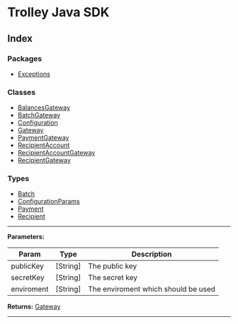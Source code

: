 
# Trolley Java SDK

## Index

### Packages

* [Exceptions](packages/exceptions.md)

### Classes

* [BalancesGateway](classes/balancesgateway.md)
* [BatchGateway](classes/batchgateway.md)
* [Configuration](classes/configuration.md)
* [Gateway](classes/gateway.md)
* [PaymentGateway](classes/paymentgateway.md)
* [RecipientAccount](classes/recipientaccount.md)
* [RecipientAccountGateway](classes/recipientaccountgateway.md)
* [RecipientGateway](classes/recipientgateway.md)

### Types

* [Batch](types/batch.md)
* [ConfigurationParams](types/configurationparams.md)
* [Payment](types/payment.md)
* [Recipient](types/recipient.md)

---

**Parameters:**

| Param | Type | Description |
| ------ | ------ | ------ |
| publicKey | [String]   |  The public key |
| secretKey | [String]   |  The secret key |
| enviroment | [String]   |  The enviroment which should be used |

**Returns:** [Gateway](classes/gateway.md)

---